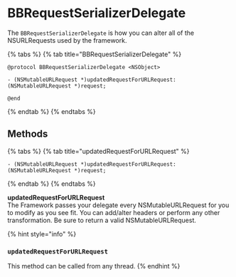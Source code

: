 # BBRequestSerializerDelegate

The `BBRequestSerializerDelegate` is how you can alter all of the NSURLRequests used by the framework.

{% tabs %}
{% tab title="BBRequestSerializerDelegate" %}
```text
@protocol BBRequestSerializerDelegate <NSObject>

- (NSMutableURLRequest *)updatedRequestForURLRequest:(NSMutableURLRequest *)request;

@end
```
{% endtab %}
{% endtabs %}

## Methods

{% tabs %}
{% tab title="updatedRequestForURLRequest" %}
```text
- (NSMutableURLRequest *)updatedRequestForURLRequest:(NSMutableURLRequest *)request;
```
{% endtab %}
{% endtabs %}

**updatedRequestForURLRequest**  
The Framework passes your delegate every NSMutableURLRequest for you to modify as you see fit. You can add/alter headers or perform any other transformation. Be sure to return a valid NSMutableURLRequest.

{% hint style="info" %}
### `updatedRequestForURLRequest`

This method can be called from any thread.
{% endhint %}

